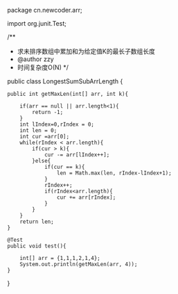package cn.newcoder.arr;

import org.junit.Test;

/**
 * 求未排序数组中累加和为给定值K的最长子数组长度
 * @author zzy
 * 时间复杂度O(N)
 */
 
public class LongestSumSubArrLength {

	public int getMaxLen(int[] arr, int k){
	
		if(arr == null || arr.length<1){
			return -1; 
		}
		int lIndex=0,rIndex = 0;
		int len = 0;
		int cur =arr[0];
		while(rIndex < arr.length){
			if(cur > k){
				cur -= arr[lIndex++];
			}else{
				if(cur == k){
					len = Math.max(len, rIndex-lIndex+1);
				}
				rIndex++;
				if(rIndex<arr.length){
					cur += arr[rIndex];
				}
			}
		}
		return len;
	}
	
	@Test
	public void test(){
	
		int[] arr = {1,1,1,2,1,4};
		System.out.println(getMaxLen(arr, 4));
	}
}
